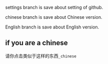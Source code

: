 settings branch is save about setting of github.

chinese branch is save about Chinese version.

English branch is save about English version.

if you are a chinese
---
请你点击类似于这样的东西```_chinese```
